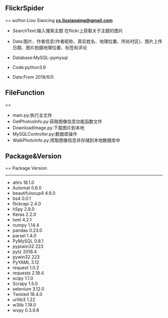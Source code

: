 ## FlickrSpider
==
author:Liou Siaocing
**cs.liuxiaoqing@gmail.com**

 - SearchText:输入搜索主题 在flickr上获取关于主题的图片
 
 - Data:图片、作者信息(作者昵称、真实姓名、地理位置、所处时区)、图片上传日期、图片拍摄地理位置、标签和评论
 
 - Database:MySQL-pymysql
 
 - Code:python3.6
 
 - Date:From 2018/6/5
 
## FileFunction
==
 - main.py:执行主文件
 - GetPhotosInfo.py:获取图像信息功能函数文件
 - DownloadImage.py:下载图片到本地
 - MySQLController.py:数据库操作
 - WalkPhotoInfo.py:爬取图像信息并存储到本地数据库中
 
## Package&Version
==
    Package         Version
------------------- -------------
 - attrs               18.1.0
 - Automat             0.6.0
 - beautifulsoup4      4.6.0
 - bs4                 0.0.1
 - flickrapi           2.4.0
 - h5py                2.8.0
 - Keras               2.2.0
 - lxml                4.2.1
 - numpy               1.14.4
 - pandas              0.23.0
 - parsel              1.4.0
 - PyMySQL             0.8.1
 - pypiwin32           223
 - pytz                2018.4
 - pywin32             223
 - PyYAML              3.12
 - request             1.0.2
 - requests            2.18.4
 - scipy               1.1.0
 - Scrapy              1.5.0
 - selenium            3.12.0
 - Twisted             18.4.0
 - urllib3             1.22
 - w3lib               1.19.0
 - wxpy                0.3.9.8